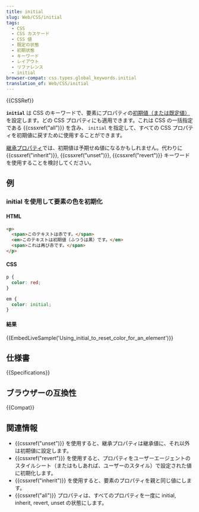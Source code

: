```yaml
---
title: initial
slug: Web/CSS/initial
tags:
  - CSS
  - CSS カスケード
  - CSS 値
  - 既定の状態
  - 初期状態
  - キーワード
  - レイアウト
  - リファレンス
  - initial
browser-compat: css.types.global_keywords.initial
translation_of: Web/CSS/initial
---
```

{{CSSRef}}

**`initial`** は CSS のキーワードで、要素にプロパティの[初期値（または既定値）](/ja/docs/Web/CSS/initial_value)を設定します。どの CSS プロパティにも適用できます。これは CSS の一括指定である {{cssxref("all")}} を含み、 `initial` を指定して、すべての CSS プロパティを初期値に戻すために使用することができます。

[継承プロパティ](/ja/docs/Web/CSS/inheritance#inherited_properties)では、初期値は予期せぬ値になるかもしれません。代わりに {{cssxref("inherit")}}, {{cssxref("unset")}}, {{cssxref("revert")}} キーワードを使用することを検討してください。

## 例

### initial を使用して要素の色を初期化

#### HTML

```html
<p>
  <span>このテキストは赤です。</span>
  <em>このテキストは初期値（ふつうは黒）です。</em>
  <span>これは再び赤です。</span>
</p>
```

#### CSS

```css
p {
  color: red;
}

em {
  color: initial;
}
```

#### 結果

{{EmbedLiveSample('Using_initial_to_reset_color_for_an_element')}}

## 仕様書

{{Specifications}}

## ブラウザーの互換性

{{Compat}}

## 関連情報

- {{cssxref("unset")}} を使用すると、継承プロパティは継承値に、それ以外は初期値に設定します。
- {{cssxref("revert")}} を使用すると、プロパティをユーザーエージェントのスタイルシート（またはもしあれば、ユーザーのスタイル）で設定された値に初期化します。
- {{cssxref("inherit")}} を使用すると、要素のプロパティを親と同じ値にします。
- {{cssxref("all")}} プロパティは、すべてのプロパティを一度に initial, inherit, revert, unset の状態にします。
